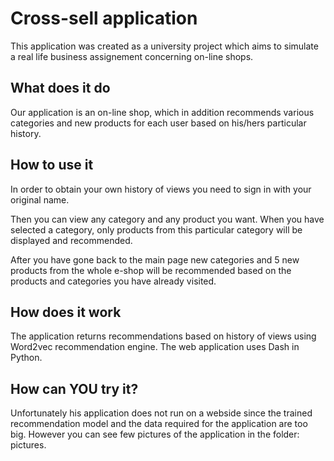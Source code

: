 # Cross-sell application

This application was created as a university project which aims to simulate a real life business assignement concerning on-line shops.

## What does it do
Our application is an on-line shop, which in addition recommends various categories and new products for each user based on his/hers particular history. 

## How to use it

In order to obtain your own history of views you need to sign in with your original name.

Then you can view any category and any product you want. When you have selected a category, only products from this particular category will be displayed and recommended. 

After you have gone back to the main page new categories and 5 new products from the whole e-shop will be recommended based on the products and categories you have already visited.

## How does it work

The application returns recommendations based on history of views using Word2vec recommendation engine. 
The web application uses Dash in Python.

## How can YOU try it?

Unfortunately his application does not run on a webside since the trained recommendation model and the data required for the application are too big. 
However you can see few pictures of the application in the folder: pictures.

